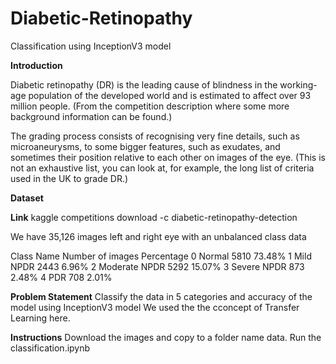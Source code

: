 # Diabetic-Retinopathy
Classification using InceptionV3 model


**Introduction**

Diabetic retinopathy (DR) is the leading cause of blindness in the working-age population of the developed world and is estimated to affect over 93 million people. (From the competition description where some more background information can be found.)

The grading process consists of recognising very fine details, such as microaneurysms, to some bigger features, such as exudates, and sometimes their position relative to each other on images of the eye. (This is not an exhaustive list, you can look at, for example, the long list of criteria used in the UK to grade DR.)

**Dataset**

**Link**
kaggle competitions download -c diabetic-retinopathy-detection

We have 35,126 images left and right eye with an unbalanced class data

Class      Name        Number of images       Percentage
  0       Normal            5810                73.48%
  1      Mild NPDR          2443                6.96%
  2    Moderate NPDR        5292                15.07%
  3     Severe NPDR         873                 2.48%
  4         PDR             708                  2.01%
  
  **Problem Statement**
  Classify the data in 5 categories and accuracy of the model using InceptionV3 model
  We used the the cconcept of Transfer Learning here.
  
  
  **Instructions**
  Download the images and copy to a folder name data. 
  Run the classification.ipynb
